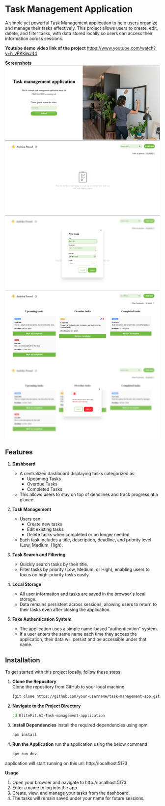 # Task Management Application

A simple yet powerful Task Management application to help users organize and manage their tasks effectively. This project allows users to create, edit, delete, and filter tasks, with data stored locally so users can access their information across sessions.

**Youtube demo video link of the project**
https://www.youtube.com/watch?v=h_vPKkiwJ44

**Screenshots**
![Landing page](https://github.com/ambikaprasad21/EliteFit.AI-Task-management-application/blob/main/public/images/image%201.png)
![Dashboard](https://github.com/ambikaprasad21/EliteFit.AI-Task-management-application/blob/main/public/images/image%202.png)
![Create new task](https://github.com/ambikaprasad21/EliteFit.AI-Task-management-application/blob/main/public/images/image%203.png)
![Lists of tasks](https://github.com/ambikaprasad21/EliteFit.AI-Task-management-application/blob/main/public/images/image%204.png)
![Deleting a task](https://github.com/ambikaprasad21/EliteFit.AI-Task-management-application/blob/main/public/images/image%205.png)

## Features

1. **Dashboard**

   - A centralized dashboard displaying tasks categorized as:
     - Upcoming Tasks
     - Overdue Tasks
     - Completed Tasks
   - This allows users to stay on top of deadlines and track progress at a glance.

2. **Task Management**

   - Users can:
     - Create new tasks
     - Edit existing tasks
     - Delete tasks when completed or no longer needed
   - Each task includes a title, description, deadline, and priority level (Low, Medium, High).

3. **Task Search and Filtering**

   - Quickly search tasks by their title.
   - Filter tasks by priority (Low, Medium, or High), enabling users to focus on high-priority tasks easily.

4. **Local Storage**

   - All user information and tasks are saved in the browser's local storage.
   - Data remains persistent across sessions, allowing users to return to their tasks even after closing the application.

5. **Fake Authentication System**
   - The application uses a simple name-based "authentication" system.
   - If a user enters the same name each time they access the application, their data will persist and be accessible under that name.

## Installation

To get started with this project locally, follow these steps:

1. **Clone the Repository**  
   Clone the repository from GitHub to your local machine:
   ```bash
   [git clone https://github.com/your-username/task-management-app.git](https://github.com/ambikaprasad21/EliteFit.AI-Task-management-application.git)

   ```
2. **Navigate to the Project Directory**

   ```bash
   cd EliteFit.AI-Task-management-application

   ```

3. **Install Dependencies**
   install the required dependencies using npm

   ```bash
   npm install

   ```

4. **Run the Application**
   run the application using the below command
   ```bash
   npm run dev
   ```

application will start running on this url: http://localhost:5173

**Usage**

1. Open your browser and navigate to http://localhost:5173.
2. Enter a name to log into the app.
3. Create, view, and manage your tasks from the dashboard.
4. The tasks will remain saved under your name for future sessions.
